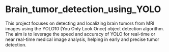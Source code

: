 # Brain_tumor_detection_using_YOLO

This project focuses on detecting and localizing brain tumors from MRI images using the YOLO10 (You Only Look Once) object detection algorithm. The aim is to leverage the speed and accuracy of YOLO for real-time or near real-time medical image analysis, helping in early and precise tumor detection.

